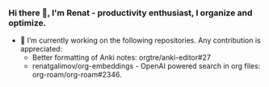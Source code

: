 ### Hi there 👋, I'm Renat - productivity enthusiast, I organize and optimize. 

- 🔭 I’m currently working on the following repositories. Any contribution is appreciated:
  - Better formatting of Anki notes: orgtre/anki-editor#27
  - renatgalimov/org-embeddings - OpenAI powered search in org files: org-roam/org-roam#2346. 

<!--
**renatgalimov/renatgalimov** is a ✨ _special_ ✨ repository because its `README.md` (this file) appears on your GitHub profile.

Here are some ideas to get you started:

- 🌱 I’m currently learning ...
- 👯 I’m looking to collaborate on ...
- 🤔 I’m looking for help with ...
- 💬 Ask me about ...
- 📫 How to reach me: ...
- 😄 Pronouns: ...
- ⚡ Fun fact: ...
-->
